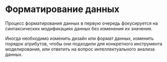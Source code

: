 Форматирование данных
==============

Процесс форматирования данных в первую очередь фокусируется на синтаксических модификациях данных без изменения их значения.

Иногда необходимо изменить дизайн или формат данных, изменить порядок атрибутов, чтобы они подходили для конкретного инструмента моделирования, или ответить на вопрос интеллектуального анализа данных.